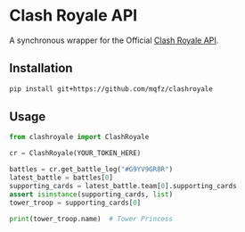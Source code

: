 # Clash Royale API

A synchronous wrapper for the Official [Clash Royale API](https://developer.clashroyale.com).

## Installation
```sh
pip install git+https://github.com/mqfz/clashroyale
```

## Usage
```python
from clashroyale import ClashRoyale

cr = ClashRoyale(YOUR_TOKEN_HERE)

battles = cr.get_battle_log("#G9YV9GR8R")
latest_battle = battles[0]
supporting_cards = latest_battle.team[0].supporting_cards
assert isinstance(supporting_cards, list)
tower_troop = supporting_cards[0]

print(tower_troop.name)  # Tower Princess
```
